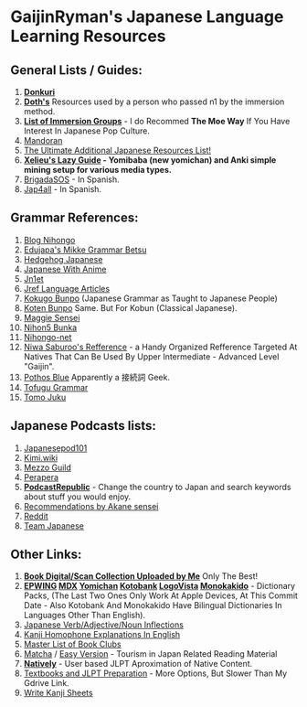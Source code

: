 # GaijinRyman's Japanese Language Learning Resources

## General Lists / Guides:

1. **[Donkuri](https://donkuri.github.io/learn-japanese/)**
2. **[Doth's](https://docs.google.com/document/d/1dERLxWqOOmbL0jq9KrPP0IFYTKRt3AlDEqrLtZytfKQ/)** Resources used by a person who passed n1 by the immersion method.
3. **[List of Immersion Groups](https://docs.google.com/document/d/1EyIKdsFgsakIh568loSanprRbgzZeAiRTNVkDWoY5RI)** - I do Recommed **The Moe Way** If You Have Interest In Japanese Pop Culture.
4. [Mandoran](http://www.mandoran.com/japanese.html)
5. [The Ultimate Additional Japanese Resources List!](https://community.wanikani.com/t/the-ultimate-additional-japanese-resources-list/16859)
6. **[Xelieu's Lazy Guide](https://xelieu.github.io/jp-lazy-guide/) - Yomibaba (new yomichan) and Anki simple mining setup for various media types.**
7. [BrigadaSOS](https://brigadasos.xyz/) - In Spanish.
8. [Jap4all](https://www.sites.google.com/view/jap4all) - In Spanish.

## Grammar References:

1. [Blog Nihongo](https://blognihongo.com/category-list/)
2. [Edujapa's Mikke Grammar Betsu](https://edujapa.com/mikke/grammarbetsu)
3. [Hedgehog Japanese](https://hedgehog-japanese.com/)
4. [Japanese With Anime](https://www.japanesewithanime.com/)
5. [Jn1et](https://jn1et.com/jlpt/)
6. [Jref Language Articles](https://jref.com/articles/categories/language.4/)
7. [Kokugo Bunpo](https://www.kokugobunpou.com/) (Japanese Grammar as Taught to Japanese People)
8. [Koten Bunpo](https://www.kotenbunpou.com/) Same. But For Kobun (Classical Japanese).
9. [Maggie Sensei](https://maggiesensei.com/)
10. [Nihon5 Bunka](https://nihon5-bunka.net/)
11. [Nihongo-net](https://nihongo-net.com/)
12. [Niwa Saburoo's Refference](https://niwasaburoo.amebaownd.com/posts/5998087) - a Handy Organized Refference Targeted At Natives That Can Be Used By Upper Intermediate - Advanced Level "Gaijin".
13. [Pothos Blue](https://pothos.blue/html/20140424h.htm) Apparently a 接続詞 Geek.
14. [Tofugu Grammar](https://www.tofugu.com/japanese-grammar/)
16. [Tomo Juku](https://www.tomojuku.com/blog/sitemaps/)

## Japanese Podcasts lists:

1. [Japanesepod101](https://www.japanesepod101.com/blog/2022/02/17/japanese-podcasts/)
2. [Kimi.wiki](https://kimi.wiki/japanese/podcasts)
3. [Mezzo Guild](https://www.mezzoguild.com/japanese-podcasts/)
4. [Perapera](https://www.perapera.org/best-podcasts-learning-japanese)
5. **[PodcastRepublic](https://www.podcastrepublic.net/)** - Change the country to Japan and search keywords about stuff you would enjoy.
6. [Recommendations by Akane sensei](https://www.youtube.com/watch?v=Pcq23OG_jks)
7. [Reddit](https://www.reddit.com/r/LearnJapanese/comments/n1rocl/a_big_list_of_japanese_podcasts_from_beginners_to/)
8. [Team Japanese](https://teamjapanese.com/japanese-podcasts/)

## Other Links:

1. **[Book Digital/Scan Collection Uploaded by Me](https://drive.google.com/file/d/1w2eid_-cI2PXo1ZcOUahbEeA65hnnxgI/view?usp=sharing)** Only The Best!
2. **[EPWING](https://nyaa.si/view/1577255) [MDX](https://nyaa.si/view/1634529) [Yomichan](https://github.com/MarvNC/yomichan-dictionaries) [Kotobank](https://kotobank.jp/) [LogoVista](https://nyaa.si/view/1668839) [Monokakido](https://nyaa.si/view/1667505)** - Dictionary Packs, (The Last Two Ones Only Work At Apple Devices, At This Commit Date - Also Kotobank And Monokakido Have Bilingual Dictionaries In Languages Other Than English).
5. [Japanese Verb/Adjective/Noun Inflections](https://hayashibe.jp/tr/juman/dictionary/cform)
6. [Kanji Homophone Explanations In English](https://www.bretmayer.com/ijidokun.html)
7. [Master List of Book Clubs](https://community.wanikani.com/t/master-list-of-book-clubs/35283)
8. [Matcha](https://matcha-jp.com/) / [Easy Version](https://matcha-jp.com/easy) - Tourism in Japan Related Reading Material
9. **[Natively](https://learnnatively.com/)** - User based JLPT Aproximation of Native Content.
10. [Textbooks and JLPT Preparation](https://nitroflare.com/folder/949760/L045paG9uZ28) - More Options, But Slower Than My Gdrive Link.
11. [Write Kanji Sheets](https://kanji.sh/write)
